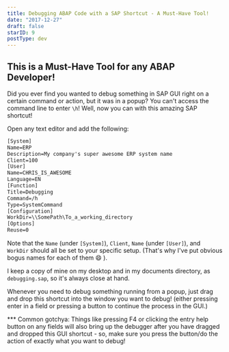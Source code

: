 ```yaml
---
title: Debugging ABAP Code with a SAP Shortcut - A Must-Have Tool!
date: "2017-12-27"
draft: false
starID: 9
postType: dev
---
```


## This is a Must-Have Tool for any ABAP Developer!
Did you ever find you wanted to debug something in SAP GUI right on a certain command or action, but it was in a popup? You can't access the command line to enter `\h`! Well, now you can with this amazing SAP shortcut!

Open any text editor and add the following:

```txt
[System]
Name=ERP
Description=My company's super awesome ERP system name
Client=100
[User]
Name=CHRIS_IS_AWESOME
Language=EN
[Function]
Title=Debugging
Command=/h
Type=SystemCommand
[Configuration]
WorkDir=\\SomePath\To_a_working_directory
[Options]
Reuse=0
```

Note that the `Name` (under `[System]`), `Client`, `Name` (under `[User]`), and `WorkDir` should all be set to your specific setup. (That's why I've put obvious bogus names for each of them :smile: ).

I keep a copy of mine on my desktop and in my documents directory, as `debugging.sap`, so it's always close at hand.

Whenever you need to debug something running from a popup, just drag and drop this shortcut into the window you want to debug! (either pressing enter in a field or pressing a button to continue the process in the GUI.)

\*\*\* Common gotchya: Things like pressing F4 or clicking the entry help button on any fields will also bring up the debugger after you have dragged and dropped this GUI shortcut - so, make sure you press the button/do the action of exactly what you want to debug!
